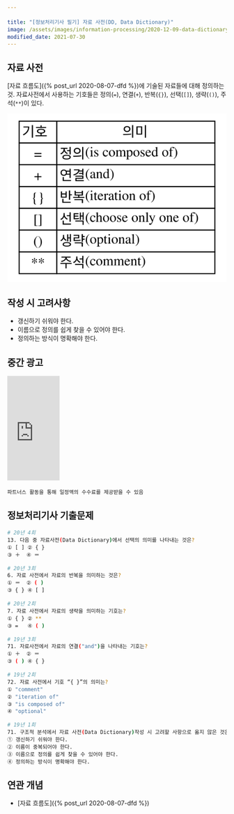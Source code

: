 ```yaml
---

title: "[정보처리기사 필기] 자료 사전(DD, Data Dictionary)"
image: /assets/images/information-processing/2020-12-09-data-dictionary.svg
modified_date: 2021-07-30
---
```


## 자료 사전
[자료 흐름도]({% post_url 2020-08-07-dfd %})에 기술된 자료들에 대해 정의하는 것.
자료사전에서 사용하는 기호들은 정의(`=`), 연결(`+`), 반복(`{}`), 선택(`[]`), 생략(`()`), 주석(`**`)이 있다.

![자료 사전의 기호](/assets/images/information-processing/2020-12-09-data-dictionary.svg)

## 작성 시 고려사항
- 갱신하기 쉬워야 한다.
- 이름으로 정의를 쉽게 찾을 수 있어야 한다.
- 정의하는 방식이 명확해야 한다.

## 중간 광고
<iframe src="https://coupa.ng/bT5WRy" width="120" height="240" frameborder="0" scrolling="no" referrerpolicy="unsafe-url"></iframe>

`파트너스 활동을 통해 일정액의 수수료를 제공받을 수 있음`

## 정보처리기사 기출문제

```bash
# 20년 4회
13. 다음 중 자료사전(Data Dictionary)에서 선택의 의미를 나타내는 것은?
① [ ] ② { }
③ ＋  ④ ＝
```

```bash
# 20년 3회
6. 자료 사전에서 자료의 반복을 의미하는 것은?
① ＝  ② ( )
③ { } ④ [ ]
```

```bash
# 20년 2회
7. 자료 사전에서 자료의 생략을 의미하는 기호는?
① { } ② **
③ =   ④ ( )
```

```bash
# 19년 3회
71. 자료사전에서 자료의 연결("and")을 나타내는 기호는?
① ＋  ② ＝
③ ( ) ④ { }
```

```bash
# 19년 2회
72. 자료 사전에서 기호 “{ }”의 의미는?
① "comment"
② "iteration of"
③ "is composed of"
④ "optional"
```

```bash
# 19년 1회
71. 구조적 분석에서 자료 사전(Data Dictionary)작성 시 고려할 사항으로 옳지 않은 것은?
① 갱신하기 쉬워야 한다.
② 이름이 중복되어야 한다.
③ 이름으로 정의를 쉽게 찾을 수 있어야 한다.
④ 정의하는 방식이 명확해야 한다.
```

## 연관 개념
- [자료 흐름도]({% post_url 2020-08-07-dfd %})
